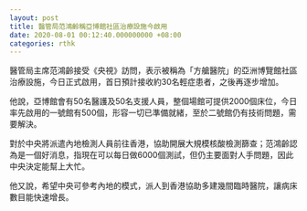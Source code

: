 ```yaml
---
layout: post
title: 醫管局范鴻齡稱亞博館社區治療設施今啟用
date: 2020-08-01 00:12:40.000000000 +08:00
categories: rthk
---
```


醫管局主席范鴻齡接受《央視》訪問，表示被稱為「方艙醫院」的亞洲博覽館社區治療設施，今日正式啟用，首日預計接收約30名輕症患者，之後再逐步增加。

他說，亞博館會有50名醫護及50名支援人員，整個場館可提供2000個床位，今日率先啟用的一號館有500個，形容一切已準備就緒，至於二號館仍有技術問題，需要解決。

對於中央將派遣內地檢測人員前往香港，協助開展大規模核酸檢測篩查；范鴻齡認為是一個好消息，指現在可以每日做6000個測試，但仍主要面對人手問題，因此中央決定能幫上大忙。

他又說，希望中央可參考內地的模式，派人到香港協助多建幾間臨時醫院，讓病床數目能快速增長。
